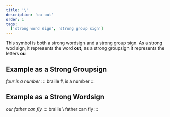 ```yaml
---
title: '\'
description: 'ou out'
order: 1
tags:
  ['strong word sign', 'strong group sign']
---
```


This symbol is both a strong wordsign and a strong group sign. As a strong wod sign, it represents the word **out**, as a strong groupsign it represents the letters **ou**

## Example as a Strong Groupsign

*four is a number*
::: braille
f\ is a number
:::

## Example as a Strong Wordsign

*our father can fly*
::: braille
\ father can fly
:::